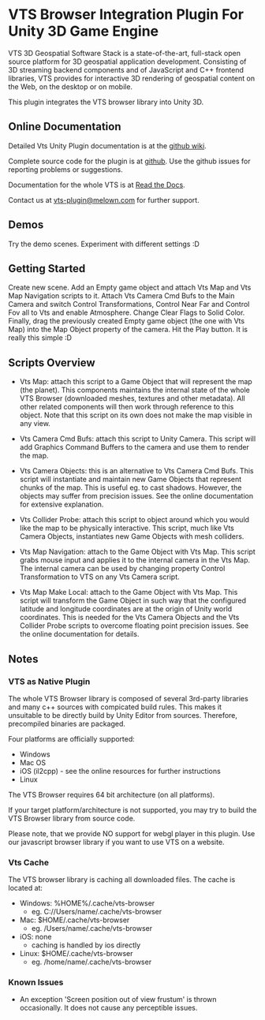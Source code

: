 # VTS Browser Integration Plugin For Unity 3D Game Engine

VTS 3D Geospatial Software Stack is a state-of-the-art, full-stack open source platform for 3D geospatial application development.
Consisting of 3D streaming backend components and of JavaScript and C++ frontend libraries, VTS provides for interactive 3D rendering of geospatial content on the Web, on the desktop or on mobile.

This plugin integrates the VTS browser library into Unity 3D.

## Online Documentation

Detailed Vts Unity Plugin documentation is at the
[github wiki](https://github.com/Melown/vts-browser-unity-plugin/wiki).

Complete source code for the plugin is at
[github](https://github.com/Melown/vts-browser-unity-plugin).
Use the github issues for reporting problems or suggestions.

Documentation for the whole VTS is at
[Read the Docs](https://melown.readthedocs.io).

Contact us at vts-plugin@melown.com for further support.

## Demos

Try the demo scenes.
Experiment with different settings :D

## Getting Started

Create new scene.
Add an Empty game object and attach Vts Map and Vts Map Navigation scripts to it.
Attach Vts Camera Cmd Bufs to the Main Camera and switch Control Transformations, Control Near Far and Control Fov all to Vts and enable Atmosphere.
Change Clear Flags to Solid Color.
Finally, drag the previously created Empty game object (the one with Vts Map) into the Map Object property of the camera.
Hit the Play button. It is really this simple :D

## Scripts Overview

- Vts Map: attach this script to a Game Object that will represent the map (the planet).
  This components maintains the internal state of the whole VTS Browser (downloaded meshes, textures and other metadata).
  All other related components will then work through reference to this object.
  Note that this script on its own does not make the map visible in any view.

- Vts Camera Cmd Bufs: attach this script to Unity Camera.
  This script will add Graphics Command Buffers to the camera and use them to render the map.

- Vts Camera Objects: this is an alternative to Vts Camera Cmd Bufs.
  This script will instantiate and maintain new Game Objects that represent chunks of the map.
  This is useful eg. to cast shadows.
  However, the objects may suffer from precision issues.
  See the online documentation for extensive explanation.

- Vts Collider Probe: attach this script to object around which you would like the map to be physically interactive.
  This script, much like Vts Camera Objects, instantiates new Game Objects with mesh colliders.

- Vts Map Navigation: attach to the Game Object with Vts Map.
  This script grabs mouse input and applies it to the internal camera in the Vts Map.
  The internal camera can be used by changing property Control Transformation to VTS on any Vts Camera script.

- Vts Map Make Local: attach to the Game Object with Vts Map.
  This script will transform the Game Object in such way that the configured latitude and longitude coordinates are at the origin of Unity world coordinates.
  This is needed for the Vts Camera Objects and the Vts Collider Probe scripts to overcome floating point precision issues.
  See the online documentation for details.

## Notes

### VTS as Native Plugin

The whole VTS Browser library is composed of several 3rd-party libraries and many c++ sources with compicated build rules.
This makes it unsuitable to be directly build by Unity Editor from sources.
Therefore, precompiled binaries are packaged.

Four platforms are officially supported:
- Windows
- Mac OS
- iOS (il2cpp) - see the online resources for further instructions
- Linux

The VTS Browser requires 64 bit architecture (on all platforms).

If your target platform/architecture is not supported, you may try to build the VTS Browser library from source code.

Please note, that we provide NO support for webgl player in this plugin.
Use our javascript browser library if you want to use VTS on a website.

### Vts Cache

The VTS browser library is caching all downloaded files.
The cache is located at:
- Windows: %HOME%/.cache/vts-browser
  - eg. C://Users/name/.cache/vts-browser
- Mac: $HOME/.cache/vts-browser
  - eg. /Users/name/.cache/vts-browser
- iOS: none
  - caching is handled by ios directly
- Linux: $HOME/.cache/vts-browser
  - eg. /home/name/.cache/vts-browser

### Known Issues

- An exception 'Screen position out of view frustum' is thrown occasionally.
  It does not cause any perceptible issues.
